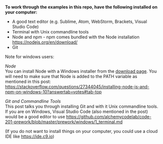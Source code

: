 
**To work through the examples in this repo, have the following installed on your computer:**        

- A good text editor (e.g. Sublime, Atom, WebStorm, Brackets, Visual Studio Code)     
- Terminal with Unix commandline tools   
- Node and npm - npm comes bundled with the Node installation https://nodejs.org/en/download/ 
- Git    

Note for windows users:      

*Node*       
You can install Node with a Windows installer from the [download page](https://nodejs.org/en/download/). You will need to make sure that Node is added to the PATH variable as mentioned in this post:         
https://stackoverflow.com/questions/27344045/installing-node-js-and-npm-on-windows-10?answertab=votes#tab-top  

*Git and Commandline Tools*               
This post talks you through installing Git and with it Unix commandline tools. If you are on Windows, Visual Studio Code (also mentioned in the post) would be a good editor to use
https://github.com/alchemycodelab/code-201-prework/blob/master/prework/windows/1_terminal.md     

(If you do not want to install things on your computer, you could use a cloud IDE like https://ide.c9.io) 
